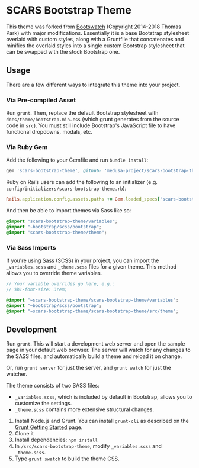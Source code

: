 # SCARS Bootstrap Theme

This theme was forked from [Bootswatch](https://bootswatch.com) (Copyright
2014-2018 Thomas Park) with major modifications. Essentially it is a base
Bootstrap stylesheet overlaid with custom styles, along with a Gruntfile that
concatenates and minifies the overlaid styles into a single custom Bootstrap
stylesheet that can be swapped with the stock Bootstrap one.

## Usage

There are a few different ways to integrate this theme into your project.

### Via Pre-compiled Asset

Run `grunt`. Then, replace the default Bootstrap stylesheet with
`docs/theme/bootstrap.min.css` (which grunt generates from the source code in
`src`). You must still include Bootstrap's JavaScript file to have functional
dropdowns, modals, etc.

### Via Ruby Gem

Add the following to your Gemfile and run `bundle install`:

```ruby
gem 'scars-bootstrap-theme', github: 'medusa-project/scars-bootstrap-theme'
```

Ruby on Rails users can add the following to an initializer (e.g.
`config/initializers/scars-bootstrap-theme.rb`):

```ruby
Rails.application.config.assets.paths += Gem.loaded_specs['scars-bootstrap-theme'].load_paths
```

And then be able to import themes via Sass like so:

```scss
@import "scars-bootstrap-theme/variables";
@import "~bootstrap/scss/bootstrap";
@import "scars-bootstrap-theme/theme";
```

### Via Sass Imports

If you're using [Sass](https://sass-lang.com/) (SCSS) in your project, you can
import the `_variables.scss` and `_theme.scss` files for a given theme.
This method allows you to override theme variables.

```scss
// Your variable overrides go here, e.g.:
// $h1-font-size: 3rem;

@import "~scars-bootstrap-theme/scars-bootstrap-theme/variables";
@import "~bootstrap/scss/bootstrap";
@import "~scars-bootstrap-theme/scars-bootstrap-theme/src/theme";
```

## Development

Run `grunt`. This will start a development web server and open the sample page
in your default web browser. The server will watch for any changes to the SASS
files, and automatically build a theme and reload it on change.

Or, run `grunt server` for just the server, and `grunt watch` for just the
watcher.

The theme consists of two SASS files:

* `_variables.scss`, which is included by default in Bootstrap, allows you to
  customize the settings.
* `_theme.scss` contains more extensive structural changes.

1. Install Node.js and Grunt. You can install `grunt-cli` as described on the
   [Grunt Getting Started](https://gruntjs.com/getting-started) page.
2. Clone it
3. Install dependencies: `npm install`
4. In `/src/scars-bootstrap-theme`, modify `_variables.scss` and `_theme.scss`.
5. Type `grunt swatch` to build the theme CSS.



